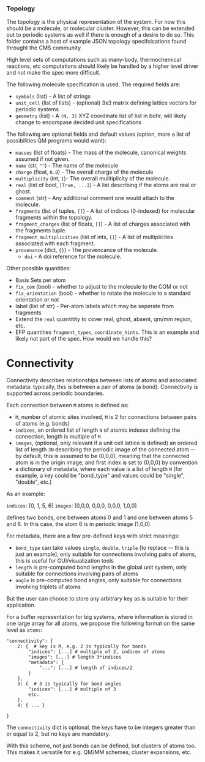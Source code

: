 ### Topology

The topology is the physical representation of the system. For now this should
be a molecule, or molecular cluster. However, this can be extended out to
periodic systems as well if there is enough of a desire to do so. This folder
contains a host of example JSON topology specifcications found throught the CMS community.

High level sets of computations such as many-body, thermochemical reactions, etc computations
should likely be handled by a higher level driver and not make the spec more difficult.

The following molecule specification is used. The required fields are:

  - `symbols` (list) - A list of strings
  - `unit_cell` (list of lists) - (optional) 3x3 matrix defining lattice vectors for periodic systems
  - `geometry` (list) - A `(N, 3)` XYZ coordinate list of list in bohr, will likely change to encompase decided unit specifications

The following are optional fields and default values (option, more a list of possibilities QM programs would want):

  - `masses` (list of floats) - The mass of the molecule, canonical weights assumed if not given.
  - `name` (str, `""`) - The name of the molecule
  - `charge` (float, `0.0`) - The overall charge of the molecule
  - `multiplicity` (int, `1`)- The overall mulitiplicity of the molecule.
  - `real` (list of bool, `[True, ...]`) - A list describing if the atoms are real or ghost.
  - `comment` (str) - Any additional comment one would attach to the molecule.
  - `fragments` (list of tuples, `[]`) - A list of indices (0-indexed) for molecular fragments within the topology.
  - `fragment_charges` (list of floats, `[]`) - A list of charges associated with the fragments tuple.
  - `fragment_multiplicities` (list of ints, `[]`) - A list of multiplicites associated with each fragment. 
  - `provenance` (dict, `{}`) - The provencance of the molecule.
    - `doi` - A doi reference for the molecule.

Other possible quantities:
  - Basis Sets per atom 
  - `fix_com` (bool) - whether to adjust to the molecule to the COM or not
  - `fix_orientation` (bool) - whether to rotate the molecule to a standard orientation or not
  - label (list of str) - Per-atom labels which may be seperate from fragments
  - Extend the `real` quantitity to cover real, ghost, absent, qm/mm region, etc.
  - EFP quantities `fragment_types`, `coordinate_hints`. This is an example and likely not part of the spec. How would we handle this? 

# Connectivity

Connectivity describes relationships between lists of atoms and associated metadata: typically, this is between a pair of atoms (a bond). Connectivity is supported across periodic boundaries.

Each connection between `M` atoms is defined as:

* `M`, number of atomic sites involved, `M` is 2 for connections between pairs of atoms (e.g. bonds)
* `indices`, an ordered list of length `N` of atomic indexes defining the connection, length is multiple of `M`
* `images`, (optional, only relevant if a unit cell lattice is defined) an ordered list of length `3N` describing the periodic image of the connected atom -- by default, this is assumed to be (0,0,0), meaning that the connected atom is in the origin image, and first index is set to (0,0,0) by convention
* a dictionary of metadata, where each value is a list of length `N` (for example, a key could be "bond_type" and values could be "single", "double", etc.)

As an example:

`indices`: [0, 1, 5, 6]
`images`: [0,0,0, 0,0,0, 0,0,0, 1,0,0]

defines two bonds, one between atoms 0 and 1 and one between atoms 5 and 6. In this case, the atom 6 is in periodic image (1,0,0).

For metadata, there are a few pre-defined keys with strict meanings:

* `bond_type` can take values `single`, `double`, `triple` [to replace -- this is just an example], only suitable for connections involving pairs of atoms, this is useful for GUI/visualization tools
* `length` is pre-computed bond lengths in the global unit system, only suitable for connections involving pairs of atoms
* `angle` is pre-computed bond angles, only suitable for connections involving triplets of atoms

But the user can choose to store any arbitrary key as is suitable for their application.

For a buffer representation for big systems, where information is stored in one large array for all atoms, we propose the following format on the same level as `atoms`:

```
"connectivity": {
	2: {  # key is M, e.g. 2 is typically for bonds
		"indices": [...] # multiple of 2, indices of atoms
		"images": [...] # length 3*indices
		"metadata": {
			"...": [...] # length of indices/2
		}
	},
	3: {  # 3 is typically for bond angles
		"indices": [...] # multiple of 3
		etc.
	},
	4: { ... }
	
}
```

The `connectivity` dict is optional, the keys have to be integers greater than or equal to 2, but no keys are mandatory.

With this scheme, not just bonds can be defined, but clusters of atoms too. This makes it versatile for e.g. QM/MM schemes, cluster expansions, etc.